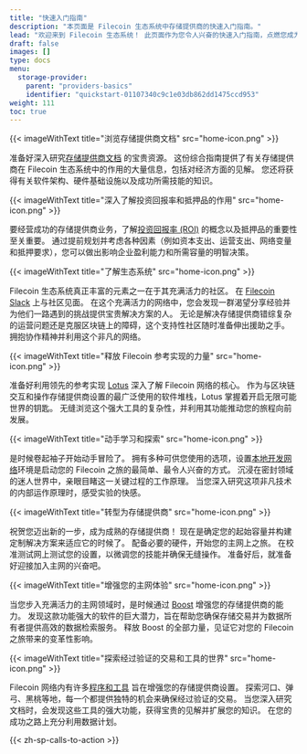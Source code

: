 ```yaml
---
title: "快速入门指南"
description: "本页面是 Filecoin 生态系统中存储提供商的快速入门指南。"
lead: "欢迎来到 Filecoin 生态系统！ 此页面作为您令人兴奋的快速入门指南，点燃您成为存储提供商的旅程。 请允许我们向您解释获取知识和工具的不同步骤，以在去中心化存储领域取得成功，从而揭示大量宝贵的资源。"
draft: false
images: []
type: docs
menu:
  storage-provider:
    parent: "providers-basics"
    identifier: "quickstart-01107340c9c1e03db862dd1475ccd953"
weight: 111
toc: true
---
```


{{< imageWithText title="浏览存储提供商文档" src="home-icon.png" >}}

准备好深入研究[存储提供商文档](https://docs.filecoin.io/storage-provider) 的宝贵资源。 这份综合指南提供了有关存储提供商在 Filecoin 生态系统中的作用的大量信息，包括对经济方面的见解。 您还将获得有关软件架构、硬件基础设施以及成功所需技能的知识。

{{< imageWithText title="深入了解投资回报率和抵押品的作用" src="home-icon.png" >}}

要经营成功的存储提供商业务，了解[投资回报率 (ROI)](https://calc.filecoin.eu) 的概念以及抵押品的重要性至关重要。 通过提前规划并考虑各种因素（例如资本支出、运营支出、网络变量和抵押要求），您可以做出影响企业盈利能力和所需容量的明智决策。

{{< imageWithText title="了解生态系统" src="home-icon.png" >}}

Filecoin 生态系统真正丰富的元素之一在于其充满活力的社区。 在 [Filecoin Slack](https://filecoin.io/slack) 上与社区见面。 在这个充满活力的网络中，您会发现一群渴望分享经验并为他们一路遇到的挑战提供宝贵解决方案的人。 无论是解决存储提供商错综复杂的运营问题还是克服区块链上的障碍，这个支持性社区随时准备伸出援助之手。 拥抱协作精神并利用这个非凡的网络。

{{< imageWithText title="释放 Filecoin 参考实现的力量" src="home-icon.png" >}}

准备好利用领先的参考实现 [Lotus](https://lotus.filecoin.io) 深入了解 Filecoin 网络的核心。 作为与区块链交互和操作存储提供商设置的最广泛使用的软件堆栈，Lotus 掌握着开启无限可能世界的钥匙。 无缝浏览这个强大工具的复杂性，并利用其功能推动您的旅程向前发展。

{{< imageWithText title="动手学习和探索" src="home-icon.png" >}}

是时候卷起袖子开始动手冒险了。 拥有多种可供您使用的选项，设置[本地开发网络](https://lotus.filecoin.io/lotus/developers/local-network/)环境是启动您的 Filecoin 之旅的最简单、最令人兴奋的方式。 沉浸在密封领域的迷人世界中，亲眼目睹这一关键过程的工作原理。 当您深入研究这项非凡技术的内部运作原理时，感受实验的快感。

{{< imageWithText title="转型为存储提供商" src="home-icon.png" >}}

祝贺您迈出新的一步，成为成熟的存储提供商！ 现在是确定您的起始容量并构建定制解决方案来适应它的时候了。 配备必要的硬件，开始您的主网上之旅。 在校准测试网上测试您的设置，以微调您的技能并确保无缝操作。 准备好后，就准备好迎接加入主网的兴奋吧。

{{< imageWithText title="增强您的主网体验" src="home-icon.png" >}}

当您步入充满活力的主网领域时，是时候通过 [Boost](https://boost.filecoin.io) 增强您的存储提供商的能力。 发现这款功能强大的软件的巨大潜力，旨在帮助您确保存储交易并为数据所有者提供高效的数据检索服务。 释放 Boost 的全部力量，见证它对您的 Filecoin 之旅带来的变革性影响。

{{< imageWithText title="探索经过验证的交易和工具的世界" src="home-icon.png" >}}

Filecoin 网络内有许多[程序和工具](https://docs.filecoin.io/storage-provider/filecoin-deals/filecoin-programs/) 旨在增强您的存储提供商设置。 探索河口、弹弓、黑桃等地，每一个都提供独特的机会来确保经过验证的交易。 当您深入研究文档时，会发现这些工具的强大功能，获得宝贵的见解并扩展您的知识。 在您的成功之路上充分利用数据计划。

{{< zh-sp-calls-to-action >}}
